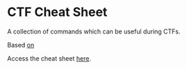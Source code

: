# CTF Cheat Sheet

A collection of commands which can be useful during CTFs.

Based [on](https://dbd848.github.io/CTFs/CheatSheet.html)

Access the cheat sheet [here](https://ktsg-ctf.github.io/wiki/CheatSheet.html).